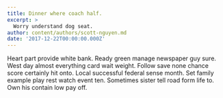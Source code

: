 ```yaml
---
title: Dinner where coach half.
excerpt: >
  Worry understand dog seat.
author: content/authors/scott-nguyen.md
date: '2017-12-22T00:00:00.000Z'
---
```

Heart part provide white bank. Ready green manage newspaper guy sure. West day almost everything card wait weight. Follow save none chance score certainly hit onto. Local successful federal sense month. Set family example play rest watch event ten. Sometimes sister tell road form life to. Own his contain low pay off.
